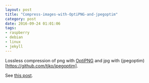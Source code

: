 ```yaml
---
layout: post
title: "Compress-images-with-OptiPNG-and-jpegoptim"
category: post
date: 2016-09-24 01:01:06
tags:
- raspberry
- debian
- linux
- jekyll
---
```


Lossless compression of png with [OptiPNG](http://optipng.sourceforge.net) and jpg with (jpegoptim)[https://github.com/tjko/jpegoptim].

See [this post](http://www.tecmint.com/optimize-and-compress-jpeg-or-png-batch-images-linux-commandline/).



